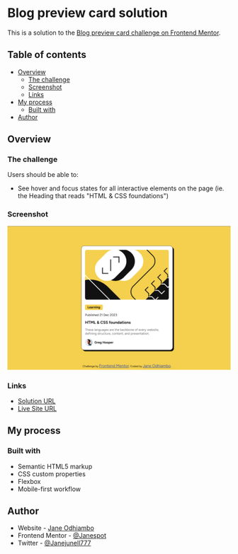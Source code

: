 # Blog preview card solution

This is a solution to the [Blog preview card challenge on Frontend Mentor](https://www.frontendmentor.io/challenges/blog-preview-card-ckPaj01IcS). 

## Table of contents

- [Overview](#overview)
  - [The challenge](#the-challenge)
  - [Screenshot](#screenshot)
  - [Links](#links)
- [My process](#my-process)
  - [Built with](#built-with)
- [Author](#author)

## Overview

### The challenge

Users should be able to:

- See hover and focus states for all interactive elements on the page (ie. the Heading that reads "HTML & CSS foundations")

### Screenshot

![](./blog_preview.png)

### Links

- [Solution URL](https://github.com/Janespot/blog-preview-card-main)
- [Live Site URL](https://janespot.github.io/blog-preview-card-main/)

## My process

### Built with

- Semantic HTML5 markup
- CSS custom properties
- Flexbox
- Mobile-first workflow

## Author

- Website - [Jane Odhiambo](https://janespot.github.io/)
- Frontend Mentor - [@Janespot](https://www.frontendmentor.io/profile/Janespot)
- Twitter - [@Janejunell777](https://www.twitter.com/Janejunell777)
